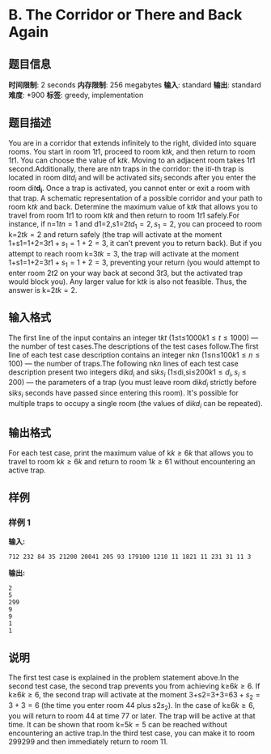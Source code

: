 # B. The Corridor or There and Back Again

## 题目信息

**时间限制**: 2 seconds
**内存限制**: 256 megabytes
**输入**: standard
**输出**: standard
**难度**: *900
**标签**: greedy, implementation

## 题目描述

You are in a corridor that extends infinitely to the right, divided into square rooms. You start in room 1$t$$1$, proceed to room k$t$$k$, and then return to room 1$t$$1$. You can choose the value of k$t$$k$. Moving to an adjacent room takes 1$t$$1$ second.Additionally, there are n$t$$n$ traps in the corridor: the i$t$$i$-th trap is located in room di$t$$d_i$ and will be activated si$t$$s_i$ seconds after you enter the room di$t$$\boldsymbol{d_i}$. Once a trap is activated, you cannot enter or exit a room with that trap. A schematic representation of a possible corridor and your path to room k$t$$k$ and back. Determine the maximum value of k$t$$k$ that allows you to travel from room 1$t$$1$ to room k$t$$k$ and then return to room 1$t$$1$ safely.For instance, if n=1$t$$n=1$ and d1=2,s1=2$t$$d_1=2, s_1=2$, you can proceed to room k=2$t$$k=2$ and return safely (the trap will activate at the moment 1+s1=1+2=3$t$$1+s_1=1+2=3$, it can't prevent you to return back). But if you attempt to reach room k=3$t$$k=3$, the trap will activate at the moment 1+s1=1+2=3$t$$1+s_1=1+2=3$, preventing your return (you would attempt to enter room 2$t$$2$ on your way back at second 3$t$$3$, but the activated trap would block you). Any larger value for k$t$$k$ is also not feasible. Thus, the answer is k=2$t$$k=2$.

## 输入格式

The first line of the input contains an integer t$k$$t$ (1≤t≤1000$k$$1 \le t \le 1000$) — the number of test cases.The descriptions of the test cases follow.The first line of each test case description contains an integer n$k$$n$ (1≤n≤100$k$$1 \le n \le 100$) — the number of traps.The following n$k$$n$ lines of each test case description present two integers di$k$$d_i$ and si$k$$s_i$ (1≤di,si≤200$k$$1 \le d_i, s_i \le 200$) — the parameters of a trap (you must leave room di$k$$d_i$ strictly before si$k$$s_i$ seconds have passed since entering this room). It's possible for multiple traps to occupy a single room (the values of di$k$$d_i$ can be repeated).

## 输出格式

For each test case, print the maximum value of k$k\ge6$$k$ that allows you to travel to room k$k\ge6$$k$ and return to room 1$k\ge6$$1$ without encountering an active trap.

## 样例

### 样例 1

**输入:**
```
712 232 84 35 21200 20041 205 93 179100 1210 11 1821 11 231 31 11 3
```

**输出:**
```
2
5
299
9
9
1
1
```

## 说明

The first test case is explained in the problem statement above.In the second test case, the second trap prevents you from achieving k≥6$k\ge6$. If k≥6$k\ge6$, the second trap will activate at the moment 3+s2=3+3=6$3+s_2=3+3=6$ (the time you enter room 4$4$ plus s2$s_2$). In the case of k≥6$k\ge6$, you will return to room 4$4$ at time 7$7$ or later. The trap will be active at that time. It can be shown that room k=5$k=5$ can be reached without encountering an active trap.In the third test case, you can make it to room 299$299$ and then immediately return to room 1$1$.
